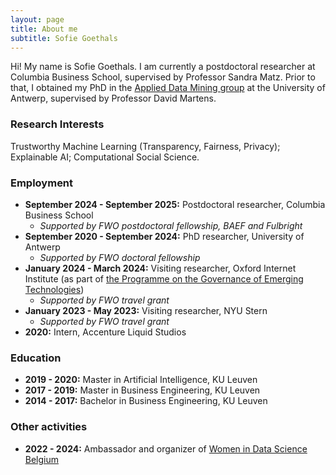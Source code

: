 ```yaml
---
layout: page
title: About me
subtitle: Sofie Goethals
---
```

Hi! My name is Sofie Goethals. I am currently a postdoctoral researcher at Columbia Business School, supervised by Professor Sandra Matz. Prior to that, I obtained my PhD in the [Applied Data Mining group](https://admantwerp.github.io/) at the University of Antwerp, supervised by Professor David Martens.


### Research Interests
Trustworthy Machine Learning (Transparency, Fairness, Privacy); Explainable AI; Computational Social Science.

### Employment
- **September 2024 - September 2025:** Postdoctoral researcher, Columbia Business School
  - _Supported by FWO postdoctoral fellowship, BAEF and Fulbright_
- **September 2020 - September 2024:** PhD researcher, University of Antwerp
  - _Supported by FWO doctoral fellowship_   
- **January 2024 - March 2024:** Visiting researcher, Oxford Internet Institute (as part of [the Programme on the Governance of Emerging Technologies](https://www.oii.ox.ac.uk/research/projects/governance-of-emerging-technologies/))
  - _Supported by FWO travel grant_ 
- **January 2023 - May 2023:** Visiting researcher, NYU Stern
  - _Supported by FWO travel grant_ 
- **2020:** Intern, Accenture Liquid Studios
  
### Education
- **2019 - 2020:** Master in Artificial Intelligence, KU Leuven
- **2017 - 2019:** Master in Business Engineering, KU Leuven
- **2014 - 2017:** Bachelor in Business Engineering, KU Leuven

### Other activities
- **2022 - 2024:** Ambassador and organizer of [Women in Data Science Belgium](https://www.womenindatascience.be/)


